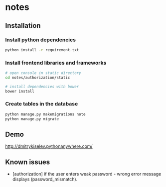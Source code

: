 # notes

## Installation ##

### Install python dependencies ###

```bash
python install -r requirement.txt
```

### Install frontend libraries and frameworks ###

```bash
# open console in static directory
cd notes/authorization/static

# install dependencies with bower
bower install
```

### Create  tables in the database ###

```bash
python manage.py makemigrations note
python manage.py migrate
```


## Demo ##
http://dmitrykiselev.pythonanywhere.com/


## Known issues ##
<ul>
    <li>[authorization] if the user enters weak password - wrong error message displays (password_mismatch).</li>
</ul>
